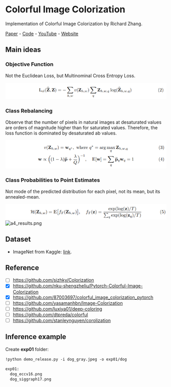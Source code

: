 # Colorful Image Colorization
Implementation of Colorful Image Colorization by Richard Zhang.

[Paper](https://arxiv.org/abs/1603.08511) - [Code](https://github.com/richzhang/colorization) - [YouTube](https://www.youtube.com/watch?v=4xoTD58Wt-0) - [Website](https://richzhang.github.io/colorization/)

## Main ideas
### Objective Function
Not the Euclidean Loss, but Multinominal Cross Entropy Loss.

<img src="assets/e1_objective_function.png" alt="e1_objective_function.png">

### Class Rebalancing
Observe that the number of pixels in natural images at desaturated values are orders of magnitude higher than for saturated values. Therefore, the loss function is dominated by desaturated ab values.

<img src="assets/e2_class_rebalancing.png" alt="e2_class_rebalancing.png">

### Class Probabilities to Point Estimates
Not mode of the predicted distribution for each pixel, not its mean, but its annealed-mean.

<img src="assets/e3_annealed_mean.png" alt="e3_annealed_mean.png">

<img src="assets/a4_results.png" alt="a4_results.png">


## Dataset
- ImageNet from Kaggle: [link](https://towardsdatascience.com/downloading-and-using-the-imagenet-dataset-with-pytorch-f0908437c4be).

## Reference
- [ ] https://github.com/sizhky/Colorization
- [x] https://github.com/nku-shengzheliu/Pytorch-Colorful-Image-Colorization
- [x] https://github.com/87003697/colorful_image_colorization_pytorch
- [ ] https://github.com/yasamanhbn/Image-Colorization
- [ ] https://github.com/luxiya01/deep-coloring
- [ ] https://github.com/dtpreda/colorful
- [ ] https://github.com/stanleynguyen/corolization

## Inference example
Create **exp01** folder:
```
!python demo_release.py -i dog_gray.jpeg -o exp01/dog
```

```
exp01:
  dog_eccv16.png
  dog_siggraph17.png
```
